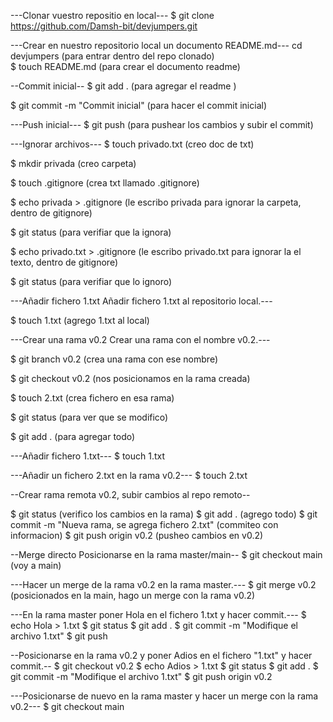 ---Clonar vuestro repositio en local---
$ git clone https://github.com/Damsh-bit/devjumpers.git


---Crear en nuestro repositorio local un
documento README.md---
cd devjumpers (para entrar dentro del repo clonado)  
$ touch README.md (para crear el documento readme)

--Commit inicial--
$ git add . (para agregar el readme )

$ git commit -m "Commit inicial" (para hacer el commit inicial)

---Push inicial---
$ git push (para pushear los cambios y subir el commit)

---Ignorar archivos---
$ touch privado.txt (creo doc de txt)

$ mkdir privada (creo carpeta)

$ touch .gitignore (crea txt llamado .gitignore)

$ echo privada > .gitignore (le escribo privada para ignorar la carpeta, dentro de gitignore)

$ git status (para verifiar que la ignora)

$ echo privado.txt > .gitignore (le escribo privado.txt para ignorar la el texto, dentro de gitignore)

$ git status (para verifiar que lo ignoro)

---Añadir fichero 1.txt
Añadir fichero 1.txt al
repositorio local.---

$ touch 1.txt (agrego 1.txt al local)

---Crear una rama v0.2
Crear una rama con el nombre v0.2.---

$ git branch v0.2 (crea una rama con ese nombre)

$ git checkout v0.2 (nos posicionamos en la rama creada)

$ touch 2.txt (crea fichero en esa rama)

$ git status (para ver que se modifico)

$ git add . (para agregar todo)

---Añadir fichero
1.txt---
$ touch 1.txt

---Añadir un fichero 2.txt en la
rama v0.2---
$ touch 2.txt

--Crear rama remota v0.2, subir cambios al repo remoto--

$ git status (verifico los cambios en la rama)
$ git add . (agrego todo)
$ git commit -m "Nueva rama, se agrega fichero 2.txt" (commiteo con informacion)
$ git push origin v0.2 (pusheo cambios en v0.2)

--Merge directo
Posicionarse en la rama master/main--
$ git checkout main (voy a main)

---Hacer un merge de la rama v0.2 en
la rama master.---
$ git merge v0.2 (posicionados en la main, hago un merge con la rama v0.2)


---En la rama master poner Hola en
el fichero 1.txt y hacer commit.---
$ echo Hola > 1.txt
$ git status
$ git add .
$ git commit -m "Modifique el archivo 1.txt"
$ git push

--Posicionarse en la rama v0.2 y
poner Adios en el fichero "1.txt" y hacer commit.--
$ git checkout v0.2
$ echo Adios > 1.txt
$ git status
$ git add .
$ git commit -m "Modifique el archivo 1.txt"
$ git push origin v0.2

---Posicionarse de nuevo en la
rama master y hacer un merge con la rama v0.2---
$ git checkout main
